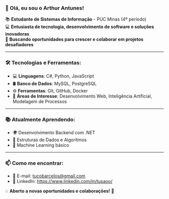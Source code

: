 ### 👋 Olá, eu sou o Arthur Antunes!

📚 **Estudante de Sistemas de Informação** - PUC Minas (4º período)  
💻 **Entusiasta de tecnologia, desenvolvimento de software e soluções inovadoras**  
🚀 **Buscando oportunidades para crescer e colaborar em projetos desafiadores**  

---

### 🛠️ Tecnologias e Ferramentas:

- 💻 **Linguagens**: C#, Python, JavaScript  
- 🛢️ **Banco de Dados**: MySQL, PostgreSQL  
- ⚙️ **Ferramentas**: Git, GitHub, Docker  
- 📌 **Áreas de Interesse**: Desenvolvimento Web, Inteligência Artificial, Modelagem de Processos  

---

### 📚 Atualmente Aprendendo:

- 🌍 Desenvolvimento Backend com .NET  
- 🔢 Estruturas de Dados e Algoritmos  
- 🤖 Machine Learning básico  

---

### 📫 Como me encontrar:

- 📧 E-mail: tucobarcelos@gmail.com
- 💼 LinkedIn: https://www.linkedin.com/in/tusaoo/

💡 **Aberto a novas oportunidades e colaborações!** 🚀
